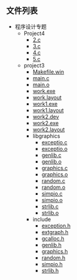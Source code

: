 

## 文件列表

- 程序设计专题
    - Project4
        - [2.c](https%3A//github.com/QSCTech/zju-icicles/raw/master/%E7%A8%8B%E5%BA%8F%E8%AE%BE%E8%AE%A1%E4%B8%93%E9%A2%98/Project4/2.c)
        - [3.c](https%3A//github.com/QSCTech/zju-icicles/raw/master/%E7%A8%8B%E5%BA%8F%E8%AE%BE%E8%AE%A1%E4%B8%93%E9%A2%98/Project4/3.c)
        - [4.c](https%3A//github.com/QSCTech/zju-icicles/raw/master/%E7%A8%8B%E5%BA%8F%E8%AE%BE%E8%AE%A1%E4%B8%93%E9%A2%98/Project4/4.c)
        - [5.c](https%3A//github.com/QSCTech/zju-icicles/raw/master/%E7%A8%8B%E5%BA%8F%E8%AE%BE%E8%AE%A1%E4%B8%93%E9%A2%98/Project4/5.c)
    - project3
        - [Makefile.win](https%3A//github.com/QSCTech/zju-icicles/raw/master/%E7%A8%8B%E5%BA%8F%E8%AE%BE%E8%AE%A1%E4%B8%93%E9%A2%98/project3/Makefile.win)
        - [main.c](https%3A//github.com/QSCTech/zju-icicles/raw/master/%E7%A8%8B%E5%BA%8F%E8%AE%BE%E8%AE%A1%E4%B8%93%E9%A2%98/project3/main.c)
        - [main.o](https%3A//github.com/QSCTech/zju-icicles/raw/master/%E7%A8%8B%E5%BA%8F%E8%AE%BE%E8%AE%A1%E4%B8%93%E9%A2%98/project3/main.o)
        - [work.exe](https%3A//github.com/QSCTech/zju-icicles/raw/master/%E7%A8%8B%E5%BA%8F%E8%AE%BE%E8%AE%A1%E4%B8%93%E9%A2%98/project3/work.exe)
        - [work.layout](https%3A//github.com/QSCTech/zju-icicles/raw/master/%E7%A8%8B%E5%BA%8F%E8%AE%BE%E8%AE%A1%E4%B8%93%E9%A2%98/project3/work.layout)
        - [work1.exe](https%3A//github.com/QSCTech/zju-icicles/raw/master/%E7%A8%8B%E5%BA%8F%E8%AE%BE%E8%AE%A1%E4%B8%93%E9%A2%98/project3/work1.exe)
        - [work1.layout](https%3A//github.com/QSCTech/zju-icicles/raw/master/%E7%A8%8B%E5%BA%8F%E8%AE%BE%E8%AE%A1%E4%B8%93%E9%A2%98/project3/work1.layout)
        - [work2.dev](https%3A//github.com/QSCTech/zju-icicles/raw/master/%E7%A8%8B%E5%BA%8F%E8%AE%BE%E8%AE%A1%E4%B8%93%E9%A2%98/project3/work2.dev)
        - [work2.exe](https%3A//github.com/QSCTech/zju-icicles/raw/master/%E7%A8%8B%E5%BA%8F%E8%AE%BE%E8%AE%A1%E4%B8%93%E9%A2%98/project3/work2.exe)
        - [work2.layout](https%3A//github.com/QSCTech/zju-icicles/raw/master/%E7%A8%8B%E5%BA%8F%E8%AE%BE%E8%AE%A1%E4%B8%93%E9%A2%98/project3/work2.layout)
        - libgraphics
            - [exceptio.c](https%3A//github.com/QSCTech/zju-icicles/raw/master/%E7%A8%8B%E5%BA%8F%E8%AE%BE%E8%AE%A1%E4%B8%93%E9%A2%98/project3/libgraphics/exceptio.c)
            - [exceptio.o](https%3A//github.com/QSCTech/zju-icicles/raw/master/%E7%A8%8B%E5%BA%8F%E8%AE%BE%E8%AE%A1%E4%B8%93%E9%A2%98/project3/libgraphics/exceptio.o)
            - [genlib.c](https%3A//github.com/QSCTech/zju-icicles/raw/master/%E7%A8%8B%E5%BA%8F%E8%AE%BE%E8%AE%A1%E4%B8%93%E9%A2%98/project3/libgraphics/genlib.c)
            - [genlib.o](https%3A//github.com/QSCTech/zju-icicles/raw/master/%E7%A8%8B%E5%BA%8F%E8%AE%BE%E8%AE%A1%E4%B8%93%E9%A2%98/project3/libgraphics/genlib.o)
            - [graphics.c](https%3A//github.com/QSCTech/zju-icicles/raw/master/%E7%A8%8B%E5%BA%8F%E8%AE%BE%E8%AE%A1%E4%B8%93%E9%A2%98/project3/libgraphics/graphics.c)
            - [graphics.o](https%3A//github.com/QSCTech/zju-icicles/raw/master/%E7%A8%8B%E5%BA%8F%E8%AE%BE%E8%AE%A1%E4%B8%93%E9%A2%98/project3/libgraphics/graphics.o)
            - [random.c](https%3A//github.com/QSCTech/zju-icicles/raw/master/%E7%A8%8B%E5%BA%8F%E8%AE%BE%E8%AE%A1%E4%B8%93%E9%A2%98/project3/libgraphics/random.c)
            - [random.o](https%3A//github.com/QSCTech/zju-icicles/raw/master/%E7%A8%8B%E5%BA%8F%E8%AE%BE%E8%AE%A1%E4%B8%93%E9%A2%98/project3/libgraphics/random.o)
            - [simpio.c](https%3A//github.com/QSCTech/zju-icicles/raw/master/%E7%A8%8B%E5%BA%8F%E8%AE%BE%E8%AE%A1%E4%B8%93%E9%A2%98/project3/libgraphics/simpio.c)
            - [simpio.o](https%3A//github.com/QSCTech/zju-icicles/raw/master/%E7%A8%8B%E5%BA%8F%E8%AE%BE%E8%AE%A1%E4%B8%93%E9%A2%98/project3/libgraphics/simpio.o)
            - [strlib.c](https%3A//github.com/QSCTech/zju-icicles/raw/master/%E7%A8%8B%E5%BA%8F%E8%AE%BE%E8%AE%A1%E4%B8%93%E9%A2%98/project3/libgraphics/strlib.c)
            - [strlib.o](https%3A//github.com/QSCTech/zju-icicles/raw/master/%E7%A8%8B%E5%BA%8F%E8%AE%BE%E8%AE%A1%E4%B8%93%E9%A2%98/project3/libgraphics/strlib.o)
        - include
            - [exception.h](https%3A//github.com/QSCTech/zju-icicles/raw/master/%E7%A8%8B%E5%BA%8F%E8%AE%BE%E8%AE%A1%E4%B8%93%E9%A2%98/project3/include/exception.h)
            - [extgraph.h](https%3A//github.com/QSCTech/zju-icicles/raw/master/%E7%A8%8B%E5%BA%8F%E8%AE%BE%E8%AE%A1%E4%B8%93%E9%A2%98/project3/include/extgraph.h)
            - [gcalloc.h](https%3A//github.com/QSCTech/zju-icicles/raw/master/%E7%A8%8B%E5%BA%8F%E8%AE%BE%E8%AE%A1%E4%B8%93%E9%A2%98/project3/include/gcalloc.h)
            - [genlib.h](https%3A//github.com/QSCTech/zju-icicles/raw/master/%E7%A8%8B%E5%BA%8F%E8%AE%BE%E8%AE%A1%E4%B8%93%E9%A2%98/project3/include/genlib.h)
            - [graphics.h](https%3A//github.com/QSCTech/zju-icicles/raw/master/%E7%A8%8B%E5%BA%8F%E8%AE%BE%E8%AE%A1%E4%B8%93%E9%A2%98/project3/include/graphics.h)
            - [random.h](https%3A//github.com/QSCTech/zju-icicles/raw/master/%E7%A8%8B%E5%BA%8F%E8%AE%BE%E8%AE%A1%E4%B8%93%E9%A2%98/project3/include/random.h)
            - [simpio.h](https%3A//github.com/QSCTech/zju-icicles/raw/master/%E7%A8%8B%E5%BA%8F%E8%AE%BE%E8%AE%A1%E4%B8%93%E9%A2%98/project3/include/simpio.h)
            - [strlib.h](https%3A//github.com/QSCTech/zju-icicles/raw/master/%E7%A8%8B%E5%BA%8F%E8%AE%BE%E8%AE%A1%E4%B8%93%E9%A2%98/project3/include/strlib.h)
